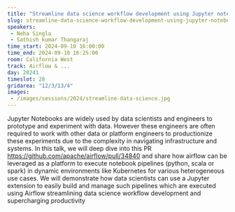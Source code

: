 ```yaml
---
title: "Streamline data science workflow development using Jupyter notebooks and Airflow"
slug: streamline-data-science-workflow-development-using-jupyter-notebooks-and-airflow
speakers:
 - Neha Singla
 - Sathish kumar Thangaraj
time_start: 2024-09-10 16:00:00
time_end: 2024-09-10 16:25:00
room: California West
track: Airflow & ...
day: 20241
timeslot: 28
gridarea: "12/3/13/4"
images: 
 - /images/sessions/2024/streamline-data-science.jpg
---
```


Jupyter Notebooks are widely used by data scientists and engineers to prototype and experiment with data. However these engineers are often required to work with other data or platform engineers to productionize these experiments due to the complexity in navigating infrastructure and systems. In this talk, we will deep dive into this PR https://github.com/apache/airflow/pull/34840 and share how airflow can be leveraged as a platform to execute notebook pipelines (python, scala or spark) in dynamic environments like Kubernetes for various heterogeneous use cases. We will demonstrate how data scientists can use a Jupyter extension to easily build and manage such pipelines which are executed using Airflow streamlining data science workflow development and supercharging productivity